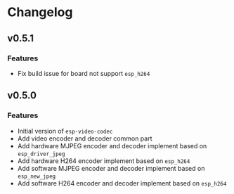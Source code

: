 # Changelog

## v0.5.1

### Features

- Fix build issue for board not support `esp_h264`

## v0.5.0

### Features

- Initial version of `esp-video-codec`
- Add video encoder and decoder common part
- Add hardware MJPEG encoder and decoder implement based on `esp_driver_jpeg`
- Add hardware H264 encoder implement based on `esp_h264`
- Add software MJPEG encoder and decoder implement based on `esp_new_jpeg`
- Add software H264 encoder and decoder implement based on `esp_h264`
